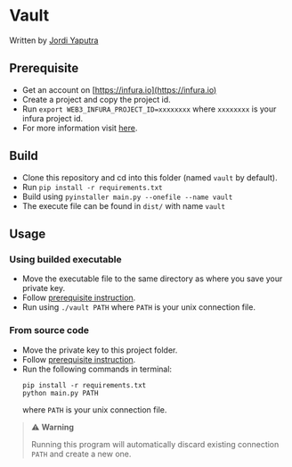 # Vault

Written by [Jordi Yaputra](https://github.com/jordiyapz)

## Prerequisite

- Get an account on [https://infura.io](https://infura.io)
- Create a project and copy the project id.
- Run `export WEB3_INFURA_PROJECT_ID=xxxxxxxx` where `xxxxxxxx` is your infura project id.
- For more information visit [here](https://web3py.readthedocs.io/en/latest/providers.html#infura-mainnet).

## Build

- Clone this repository and cd into this folder (named `vault` by default).
- Run `pip install -r requirements.txt`
- Build using `pyinstaller main.py --onefile --name vault`
- The execute file can be found in `dist/` with name `vault`

## Usage

### Using builded executable

- Move the executable file to the same directory as where you save your private key.
- Follow [prerequisite instruction](https://github.com/jordiyapz/vault#prerequisite).
- Run using `./vault PATH` where `PATH` is your unix connection file.

### From source code

- Move the private key to this project folder.
- Follow [prerequisite instruction](https://github.com/jordiyapz/vault#prerequisite).
- Run the following commands in terminal:
    ```
    pip install -r requirements.txt
    python main.py PATH
    ```
    where `PATH` is your unix connection file.

> ⚠️ **Warning**
>
> Running this program will automatically discard existing connection `PATH` and create a new one.
